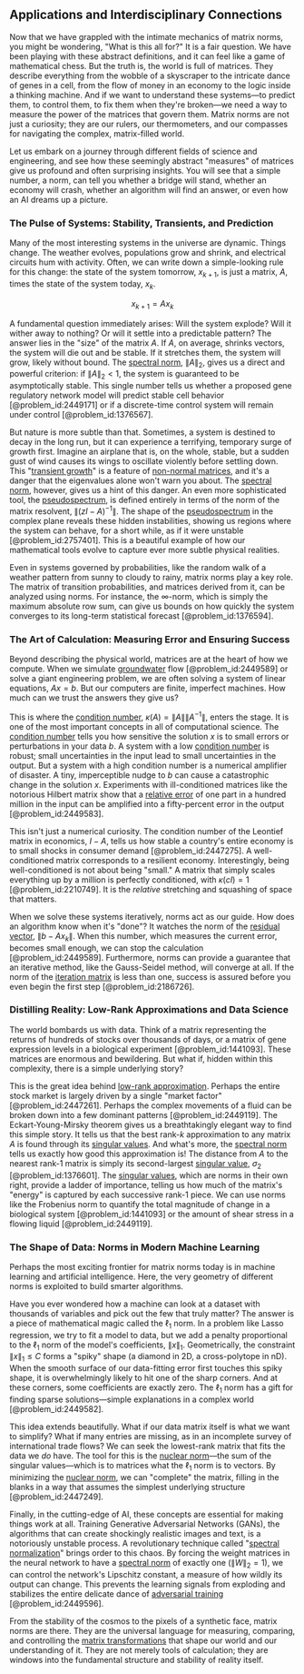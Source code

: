 ## Applications and Interdisciplinary Connections

Now that we have grappled with the intimate mechanics of matrix norms, you might be wondering, "What is this all for?" It is a fair question. We have been playing with these abstract definitions, and it can feel like a game of mathematical chess. But the truth is, the world is full of matrices. They describe everything from the wobble of a skyscraper to the intricate dance of genes in a cell, from the flow of money in an economy to the logic inside a thinking machine. And if we want to understand these systems—to predict them, to control them, to fix them when they're broken—we need a way to measure the power of the matrices that govern them. Matrix norms are not just a curiosity; they are our rulers, our thermometers, and our compasses for navigating the complex, matrix-filled world.

Let us embark on a journey through different fields of science and engineering, and see how these seemingly abstract "measures" of matrices give us profound and often surprising insights. You will see that a simple number, a norm, can tell you whether a bridge will stand, whether an economy will crash, whether an algorithm will find an answer, or even how an AI dreams up a picture.

### The Pulse of Systems: Stability, Transients, and Prediction

Many of the most interesting systems in the universe are dynamic. Things change. The weather evolves, populations grow and shrink, and electrical circuits hum with activity. Often, we can write down a simple-looking rule for this change: the state of the system tomorrow, $x_{k+1}$, is just a matrix, $A$, times the state of the system today, $x_k$.

$$x_{k+1} = A x_k$$

A fundamental question immediately arises: Will the system explode? Will it wither away to nothing? Or will it settle into a predictable pattern? The answer lies in the "size" of the matrix $A$. If $A$, on average, shrinks vectors, the system will die out and be stable. If it stretches them, the system will grow, likely without bound. The [spectral norm](@article_id:142597), $\|A\|_2$, gives us a direct and powerful criterion: if $\|A\|_2 \lt 1$, the system is guaranteed to be asymptotically stable. This single number tells us whether a proposed gene regulatory network model will predict stable cell behavior [@problem_id:2449171] or if a discrete-time control system will remain under control [@problem_id:1376567].

But nature is more subtle than that. Sometimes, a system is destined to decay in the long run, but it can experience a terrifying, temporary surge of growth first. Imagine an airplane that is, on the whole, stable, but a sudden gust of wind causes its wings to oscillate violently before settling down. This "[transient growth](@article_id:263160)" is a feature of [non-normal matrices](@article_id:136659), and it's a danger that the eigenvalues alone won't warn you about. The [spectral norm](@article_id:142597), however, gives us a hint of this danger. An even more sophisticated tool, the [pseudospectrum](@article_id:138384), is defined entirely in terms of the norm of the matrix resolvent, $\|(zI-A)^{-1}\|$. The shape of the [pseudospectrum](@article_id:138384) in the complex plane reveals these hidden instabilities, showing us regions where the system can behave, for a short while, as if it were unstable [@problem_id:2757401]. This is a beautiful example of how our mathematical tools evolve to capture ever more subtle physical realities.

Even in systems governed by probabilities, like the random walk of a weather pattern from sunny to cloudy to rainy, matrix norms play a key role. The matrix of transition probabilities, and matrices derived from it, can be analyzed using norms. For instance, the $\infty$-norm, which is simply the maximum absolute row sum, can give us bounds on how quickly the system converges to its long-term statistical forecast [@problem_id:1376594].

### The Art of Calculation: Measuring Error and Ensuring Success

Beyond describing the physical world, matrices are at the heart of how we compute. When we simulate [groundwater](@article_id:200986) flow [@problem_id:2449589] or solve a giant engineering problem, we are often solving a system of linear equations, $Ax=b$. But our computers are finite, imperfect machines. How much can we trust the answers they give us?

This is where the [condition number](@article_id:144656), $\kappa(A) = \|A\| \|A^{-1}\|$, enters the stage. It is one of the most important concepts in all of computational science. The [condition number](@article_id:144656) tells you how sensitive the solution $x$ is to small errors or perturbations in your data $b$. A system with a low [condition number](@article_id:144656) is robust; small uncertainties in the input lead to small uncertainties in the output. But a system with a high condition number is a numerical amplifier of disaster. A tiny, imperceptible nudge to $b$ can cause a catastrophic change in the solution $x$. Experiments with ill-conditioned matrices like the notorious Hilbert matrix show that a [relative error](@article_id:147044) of one part in a hundred million in the input can be amplified into a fifty-percent error in the output [@problem_id:2449583].

This isn't just a numerical curiosity. The condition number of the Leontief matrix in economics, $I-A$, tells us how stable a country's entire economy is to small shocks in consumer demand [@problem_id:2447275]. A well-conditioned matrix corresponds to a resilient economy. Interestingly, being well-conditioned is not about being "small." A matrix that simply scales everything up by a million is perfectly conditioned, with $\kappa(cI)=1$ [@problem_id:2210749]. It is the *relative* stretching and squashing of space that matters.

When we solve these systems iteratively, norms act as our guide. How does an algorithm know when it's "done"? It watches the norm of the [residual vector](@article_id:164597), $\|b - Ax_k\|$. When this number, which measures the current error, becomes small enough, we can stop the calculation [@problem_id:2449589]. Furthermore, norms can provide a guarantee that an iterative method, like the Gauss-Seidel method, will converge at all. If the norm of the [iteration matrix](@article_id:636852) is less than one, success is assured before you even begin the first step [@problem_id:2186726].

### Distilling Reality: Low-Rank Approximations and Data Science

The world bombards us with data. Think of a matrix representing the returns of hundreds of stocks over thousands of days, or a matrix of gene expression levels in a biological experiment [@problem_id:1441093]. These matrices are enormous and bewildering. But what if, hidden within this complexity, there is a simple underlying story?

This is the great idea behind [low-rank approximation](@article_id:142504). Perhaps the entire stock market is largely driven by a single "market factor" [@problem_id:2447261]. Perhaps the complex movements of a fluid can be broken down into a few dominant patterns [@problem_id:2449119]. The Eckart-Young-Mirsky theorem gives us a breathtakingly elegant way to find this simple story. It tells us that the best rank-$k$ approximation to any matrix $A$ is found through its [singular values](@article_id:152413). And what's more, the [spectral norm](@article_id:142597) tells us exactly how good this approximation is! The distance from $A$ to the nearest rank-1 matrix is simply its second-largest [singular value](@article_id:171166), $\sigma_2$ [@problem_id:1376601]. The [singular values](@article_id:152413), which are norms in their own right, provide a ladder of importance, telling us how much of the matrix's "energy" is captured by each successive rank-1 piece. We can use norms like the Frobenius norm to quantify the total magnitude of change in a biological system [@problem_id:1441093] or the amount of shear stress in a flowing liquid [@problem_id:2449119].

### The Shape of Data: Norms in Modern Machine Learning

Perhaps the most exciting frontier for matrix norms today is in machine learning and artificial intelligence. Here, the very geometry of different norms is exploited to build smarter algorithms.

Have you ever wondered how a machine can look at a dataset with thousands of variables and pick out the few that truly matter? The answer is a piece of mathematical magic called the $\ell_1$ norm. In a problem like Lasso regression, we try to fit a model to data, but we add a penalty proportional to the $\ell_1$ norm of the model's coefficients, $\|x\|_1$. Geometrically, the constraint $\|x\|_1 \le C$ forms a "spiky" shape (a diamond in 2D, a cross-polytope in nD). When the smooth surface of our data-fitting error first touches this spiky shape, it is overwhelmingly likely to hit one of the sharp corners. And at these corners, some coefficients are exactly zero. The $\ell_1$ norm has a gift for finding sparse solutions—simple explanations in a complex world [@problem_id:2449582].

This idea extends beautifully. What if our data matrix itself is what we want to simplify? What if many entries are missing, as in an incomplete survey of international trade flows? We can seek the lowest-rank matrix that fits the data we *do* have. The tool for this is the [nuclear norm](@article_id:195049)—the sum of the singular values—which is to matrices what the $\ell_1$ norm is to vectors. By minimizing the [nuclear norm](@article_id:195049), we can "complete" the matrix, filling in the blanks in a way that assumes the simplest underlying structure [@problem_id:2447249].

Finally, in the cutting-edge of AI, these concepts are essential for making things work at all. Training Generative Adversarial Networks (GANs), the algorithms that can create shockingly realistic images and text, is a notoriously unstable process. A revolutionary technique called "[spectral normalization](@article_id:636853)" brings order to this chaos. By forcing the weight matrices in the neural network to have a [spectral norm](@article_id:142597) of exactly one ($\|W\|_2=1$), we can control the network's Lipschitz constant, a measure of how wildly its output can change. This prevents the learning signals from exploding and stabilizes the entire delicate dance of [adversarial training](@article_id:634722) [@problem_id:2449596].

From the stability of the cosmos to the pixels of a synthetic face, matrix norms are there. They are the universal language for measuring, comparing, and controlling the [matrix transformations](@article_id:156295) that shape our world and our understanding of it. They are not merely tools of calculation; they are windows into the fundamental structure and stability of reality itself.